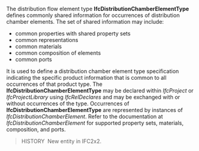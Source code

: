 ﻿The distribution flow element type **IfcDistributionChamberElementType** defines commonly shared information for occurrences of distribution chamber elements. The set of shared information may include:

* common properties with shared property sets
* common representations
* common materials
* common composition of elements
* common ports

It is used to define a distribution chamber element type specification indicating the specific product information that is common to all occurrences of that product type. The **IfcDistributionChamberElementType** may be declared within _IfcProject_ or _IfcProjectLibrary_ using _IfcRelDeclares_ and may be exchanged with or without occurrences of the type. Occurrences of **IfcDistributionChamberElementType** are represented by instances of _IfcDistributionChamberElement_. Refer to the documentation at _IfcDistributionChamberElement_ for supported property sets, materials, composition, and ports.

> HISTORY&nbsp; New entity in IFC2x2.
